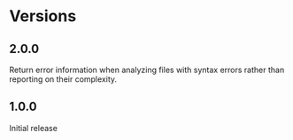 # Versions

## 2.0.0

Return error information when analyzing files with syntax errors rather than reporting on their complexity.

## 1.0.0

Initial release
